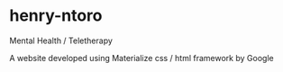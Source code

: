 # henry-ntoro
Mental Health / Teletherapy

A website developed using Materialize css / html framework by Google
